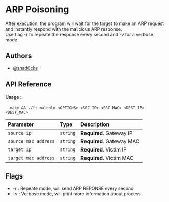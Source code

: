 # ARP Poisoning
After execution, the program will wait for the target to make an ARP request 
and instantly respond with the malicious ARP response.\
Use flag -r to repeate the response every second and -v for a verbose mode.

## Authors

- [@shad0cks](https://www.github.com/shd0cks)


## API Reference

#### Usage :

```
  make && ./ft_malcolm <OPTIONS> <SRC_IP> <SRC_MAC> <DEST_IP> <DEST_MAC>
```

| Parameter | Type     | Description                |
| :-------- | :------- | :------------------------- |
| `source ip` | `string` | **Required**. Gateway IP |
| `source mac address` | `string` | **Required**. Gateway MAC |
| `target ip` | `string` | **Required**. Victim IP |
| `target mac address` | `string` | **Required**. Victim MAC |



## Flags

- -r : Repeate mode, will send ARP REPONSE every second
- -v : Verbose mode, will print more information about process
